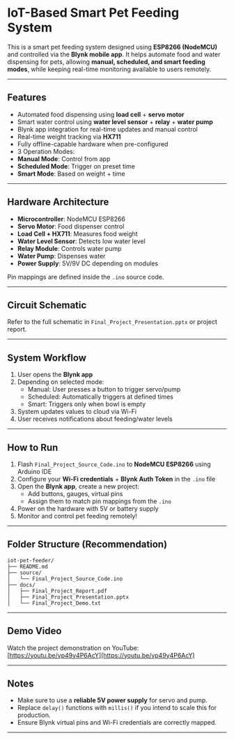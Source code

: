 # IoT-Based Smart Pet Feeding System

This is a smart pet feeding system designed using **ESP8266 (NodeMCU)** and controlled via the **Blynk mobile app**. It helps automate food and water dispensing for pets, allowing **manual, scheduled, and smart feeding modes**, while keeping real-time monitoring available to users remotely.

---

## Features

-  Automated food dispensing using **load cell** + **servo motor**
-  Smart water control using **water level sensor** + **relay** + **water pump**
-  Blynk app integration for real-time updates and manual control
-  Real-time weight tracking via **HX711**
-  Fully offline-capable hardware when pre-configured
-  3 Operation Modes:
  - **Manual Mode**: Control from app
  - **Scheduled Mode**: Trigger on preset time
  - **Smart Mode**: Based on weight + time

---

##  Hardware Architecture

- **Microcontroller**: NodeMCU ESP8266
- **Servo Motor**: Food dispenser control
- **Load Cell + HX711**: Measures food weight
- **Water Level Sensor**: Detects low water level
- **Relay Module**: Controls water pump
- **Water Pump**: Dispenses water
- **Power Supply**: 5V/9V DC depending on modules

 Pin mappings are defined inside the `.ino` source code.

---

## Circuit Schematic

Refer to the full schematic in `Final_Project_Presentation.pptx` or project report.

---

## System Workflow

1. User opens the **Blynk app**
2. Depending on selected mode:
   - Manual: User presses a button to trigger servo/pump
   - Scheduled: Automatically triggers at defined times
   - Smart: Triggers only when bowl is empty
3. System updates values to cloud via Wi-Fi
4. User receives notifications about feeding/water levels

---

## How to Run

1. Flash `Final_Project_Source_Code.ino` to **NodeMCU ESP8266** using Arduino IDE
2. Configure your **Wi-Fi credentials** + **Blynk Auth Token** in the `.ino` file
3. Open the **Blynk app**, create a new project:
   - Add buttons, gauges, virtual pins
   - Assign them to match pin mappings from the `.ino`
4. Power on the hardware with 5V or battery supply
5. Monitor and control pet feeding remotely!

---

## Folder Structure (Recommendation)

```
iot-pet-feeder/
├── README.md
├── source/
│   └── Final_Project_Source_Code.ino
├── docs/
│   ├── Final_Project_Report.pdf
│   ├── Final_Project_Presentation.pptx
│   └── Final_Project_Demo.txt
```

---

## Demo Video

Watch the project demonstration on YouTube:  
 [https://youtu.be/vp49y4P6AcY](https://youtu.be/vp49y4P6AcY)

---

## Notes

- Make sure to use a **reliable 5V power supply** for servo and pump.
- Replace `delay()` functions with `millis()` if you intend to scale this for production.
- Ensure Blynk virtual pins and Wi-Fi credentials are correctly mapped.

---
